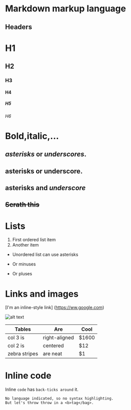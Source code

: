# Markdown markup language

## Headers

# H1
## H2
### H3
#### H4
##### H5
###### H6

# Bold,italic,...
## *asterisks* or _underscores_.
## **asterisks** or __underscore__.
## **asterisks and _underscore_**
## ~~Scrath this~~

# Lists
1. First ordered list item
2. Another item

* Unordered list can use asterisks
- Or minuses
+ Or pluses 

# Links and images
[I'm an inline-style link] (https://ww.google.com)

![alt text](https://encrypted-tbn0.gstatic.com/images?q=tbn%3AANd9GcT6cg41vhOQh5Cs6B-ImRvNZaWcxmETgUM4fg&usqp=CAU "Logo title text 1")

| Tables         |  Are          | Cool   |
|----------------|---------------|--------|
| col 3 is       | right-aligned | $1600  |
| col 2 is       | centered      |  $12   |
| zebra stripes  | are neat      |   $1   |

# Inline code
Inline `code` has `back-ticks around` it.

``` 
No language indicated, so no syntax highlighting.
But let's throw throw in a <b>tag</bag>.

```

